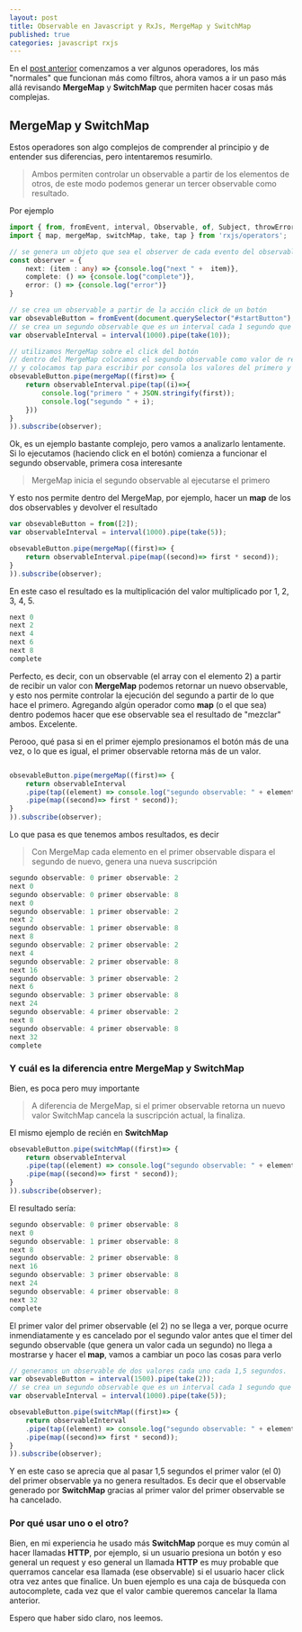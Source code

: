 ```yaml
---
layout: post
title: Observable en Javascript y RxJs, MergeMap y SwitchMap
published: true
categories: javascript rxjs
---
```


En el [post anterior](https://leomicheloni.com/Observable-RXJS/) comenzamos a ver algunos operadores, los más "normales" que funcionan más como filtros, ahora vamos a ir un paso más allá revisando **MergeMap** y **SwitchMap** que permiten hacer cosas más complejas.

## MergeMap y SwitchMap

Estos operadores son algo complejos de comprender al principio y de entender sus diferencias, pero intentaremos resumirlo.
> Ambos permiten controlar un observable a partir de los elementos de otros, de este modo podemos generar un tercer observable como resultado.

Por ejemplo

``` typescript
import { from, fromEvent, interval, Observable, of, Subject, throwError, timer } from 'rxjs';
import { map, mergeMap, switchMap, take, tap } from 'rxjs/operators';

// se genera un objeto que sea el observer de cada evento del observable
const observer = {
    next: (item : any) => {console.log("next " +  item)},
    complete: () => {console.log("complete")},
    error: () => {console.log("error")}
}

// se crea un observable a partir de la acción click de un botón
var obsevableButton = fromEvent(document.querySelector("#startButton"), "click");
// se crea un segundo observable que es un interval cada 1 segundo que se ejecuta 10 veces
var observableInterval = interval(1000).pipe(take(10));

// utilizamos MergeMap sobre el click del botón
// dentro del MergeMap colocamos el segundo observable como valor de retorno del MergeMap
// y colocamos tap para escribir por consola los valores del primero y segundo observable
obsevableButton.pipe(mergeMap((first)=> {
    return observableInterval.pipe(tap((i)=>{
        console.log("primero " + JSON.stringify(first));
        console.log("segundo " + i);
    }))
}
)).subscribe(observer);

```
Ok, es un ejemplo bastante complejo, pero vamos a analizarlo lentamente.
Si lo ejecutamos (haciendo click en el botón) comienza a funcionar el segundo observable, primera cosa interesante
> MergeMap inicia el segundo observable al ejecutarse el primero

Y esto nos permite dentro del MergeMap, por ejemplo, hacer un **map** de los dos observables y devolver el resultado

``` typescript
var obsevableButton = from([2]);
var observableInterval = interval(1000).pipe(take(5));

obsevableButton.pipe(mergeMap((first)=> {
    return observableInterval.pipe(map((second)=> first * second));
}
)).subscribe(observer);
```

En este caso el resultado es la multiplicación del valor multiplicado por 1, 2, 3, 4, 5.

``` javascript
next 0
next 2
next 4
next 6
next 8
complete

```
Perfecto, es decir, con un observable (el array con el elemento 2) a partir de recibir un valor con **MergeMap** podemos retornar un nuevo observable, y esto nos permite controlar la ejecución del segundo a partir de lo que hace el primero. Agregando algún operador como **map** (o el que sea) dentro podemos hacer que ese observable sea el resultado de "mezclar" ambos. Excelente.


Perooo, qué pasa si en el primer ejemplo presionamos el botón más de una vez, o lo que es igual, el primer observable retorna más de un valor.

``` typescript

obsevableButton.pipe(mergeMap((first)=> {
    return observableInterval
    .pipe(tap((element) => console.log("segundo observable: " + element + " primer observable: " + first)))
    .pipe(map((second)=> first * second));
}
)).subscribe(observer);
```
Lo que pasa es que tenemos ambos resultados, es decir

> Con MergeMap cada elemento en el primer observable dispara el segundo de nuevo, genera una nueva suscripción

``` javascript
segundo observable: 0 primer observable: 2 
next 0
segundo observable: 0 primer observable: 8 
next 0
segundo observable: 1 primer observable: 2 
next 2
segundo observable: 1 primer observable: 8 
next 8
segundo observable: 2 primer observable: 2 
next 4
segundo observable: 2 primer observable: 8 
next 16
segundo observable: 3 primer observable: 2 
next 6
segundo observable: 3 primer observable: 8 
next 24
segundo observable: 4 primer observable: 2 
next 8
segundo observable: 4 primer observable: 8 
next 32
complete
```
### Y cuál es la diferencia entre MergeMap y SwitchMap
Bien, es poca pero muy importante

> A diferencia de MergeMap, si el primer observable retorna un nuevo valor SwitchMap cancela la suscripción actual, la finaliza.

El mismo ejemplo de recién en **SwitchMap**

``` typescript
obsevableButton.pipe(switchMap((first)=> {
    return observableInterval
    .pipe(tap((element) => console.log("segundo observable: " + element + " primer observable: " + first)))
    .pipe(map((second)=> first * second));
}
)).subscribe(observer);
```

El resultado sería:

``` javascript
segundo observable: 0 primer observable: 8
next 0
segundo observable: 1 primer observable: 8
next 8
segundo observable: 2 primer observable: 8
next 16
segundo observable: 3 primer observable: 8
next 24
segundo observable: 4 primer observable: 8
next 32
complete
```

El primer valor del primer observable (el 2) no se llega a ver, porque ocurre inmendiatamente y es cancelado por el segundo valor antes que el timer del segundo observable (que genera un valor cada un segundo) no llega a mostrarse y hacer el **map**, vamos a cambiar un poco las cosas para verlo

``` typescript
// generamos un observable de dos valores cada uno cada 1,5 segundos.
var obsevableButton = interval(1500).pipe(take(2));
// se crea un segundo observable que es un interval cada 1 segundo que se ejecuta 5 veces
var observableInterval = interval(1000).pipe(take(5));

obsevableButton.pipe(switchMap((first)=> {
    return observableInterval
    .pipe(tap((element) => console.log("segundo observable: " + element + " primer observable: " + first)))
    .pipe(map((second)=> first * second));
}
)).subscribe(observer);
```
Y en este caso se aprecia que al pasar 1,5 segundos el primer valor (el 0) del primer observable ya no genera resultados.
Es decir que el observable generado por **SwitchMap** gracias al primer valor del primer observable se ha cancelado.

### Por qué usar uno o el otro?

Bien, en mi experiencia he usado más **SwitchMap** porque es muy común al hacer llamadas __HTTP__, por ejemplo, si un usuario presiona un botón y eso general un request
y eso general un llamada __HTTP__ es muy probable que querramos cancelar esa llamada (ese observable) si el usuario hacer click otra vez antes que finalice.
Un buen ejemplo es una caja de búsqueda con autocomplete, cada vez que el valor cambie queremos cancelar la llama anterior.

Espero que haber sido claro, nos leemos.

